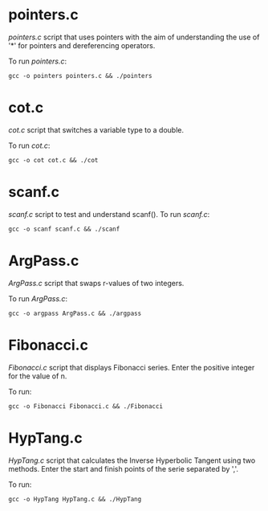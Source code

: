 # pointers.c

_pointers.c_ script that uses pointers with the aim of understanding the use of '*' for 
pointers and dereferencing operators.

To run _pointers.c_:
```
gcc -o pointers pointers.c && ./pointers
```

# cot.c

_cot.c_ script that switches a variable type to a double.

To run _cot.c_:
```
gcc -o cot cot.c && ./cot
```


# scanf.c

_scanf.c_ script to test and understand scanf().
To run _scanf.c_:
```
gcc -o scanf scanf.c && ./scanf
```

# ArgPass.c

_ArgPass.c_ script that swaps r-values of two integers.

To run _ArgPass.c_:
```
gcc -o argpass ArgPass.c && ./argpass
```


# Fibonacci.c

_Fibonacci.c_ script that displays Fibonacci series.
Enter the positive integer for the value of n.

To run:
```
gcc -o Fibonacci Fibonacci.c && ./Fibonacci
```


# HypTang.c

_HypTang.c_ script that calculates the Inverse Hyperbolic Tangent using two methods.
Enter the start and finish points of the serie separated by ','.

To run:
```
gcc -o HypTang HypTang.c && ./HypTang
```

